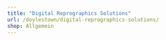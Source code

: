 ```yaml
---
title: "Digital Reprographics Solutions"
url: /doylestown/digital-reprographics-solutions/
shop: Allgemein
---
```

